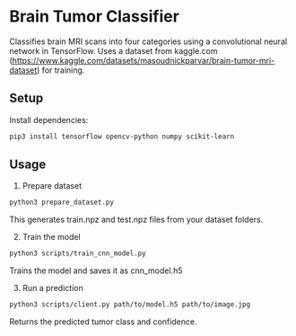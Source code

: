 # Brain Tumor Classifier

Classifies brain MRI scans into four categories using a convolutional neural network in TensorFlow. Uses a dataset from kaggle.com (https://www.kaggle.com/datasets/masoudnickparvar/brain-tumor-mri-dataset) for training.


## Setup

Install dependencies:

```zsh
pip3 install tensorflow opencv-python numpy scikit-learn
```


## Usage


1. Prepare dataset

```zsh
python3 prepare_dataset.py
```
This generates train.npz and test.npz files from your dataset folders.

2. Train the model

```zsh
python3 scripts/train_cnn_model.py
```
Trains the model and saves it as cnn_model.h5


3. Run a prediction

```zsh
python3 scripts/client.py path/to/model.h5 path/to/image.jpg
```
Returns the predicted tumor class and confidence.

